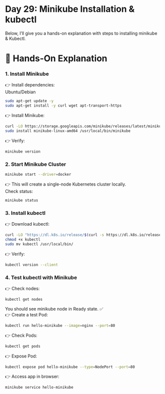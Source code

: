# Day 29: Minikube Installation & kubectl

Below, I’ll give you a hands-on explanation with steps to installing minikube & Kubectl. 

# 📌 Hands-On Explanation

### 1. Install Minikube
👉 Install dependencies:
<br>
Ubuntu/Debian
```sh
sudo apt-get update -y
sudo apt-get install -y curl wget apt-transport-https
```
👉 Install Minikube:
```sh
curl -LO https://storage.googleapis.com/minikube/releases/latest/minikube-linux-amd64
sudo install minikube-linux-amd64 /usr/local/bin/minikube
```
👉 Verify:
```sh
minikube version
```
### 2. Start Minikube Cluster
```sh
minikube start --driver=docker
```
👉 This will create a single-node Kubernetes cluster locally.
<br>
Check status:
```sh
minikube status
```
### 3. Install kubectl
👉 Download kubectl:
```sh
curl -LO "https://dl.k8s.io/release/$(curl -s https://dl.k8s.io/release/stable.txt)/bin/linux/amd64/kubectl"
chmod +x kubectl
sudo mv kubectl /usr/local/bin/
```
👉 Verify:
```sh
kubectl version --client
```

### 4. Test kubectl with Minikube
👉 Check nodes:
```sh
kubectl get nodes
```
You should see minikube node in Ready state. ✅
<br>
👉 Create a test Pod:
```sh
kubectl run hello-minikube --image=nginx --port=80
```
👉 Check Pods:
```sh
kubectl get pods
```
👉 Expose Pod:
```sh
kubectl expose pod hello-minikube --type=NodePort --port=80
```
👉 Access app in browser:
```sh
minikube service hello-minikube
```
